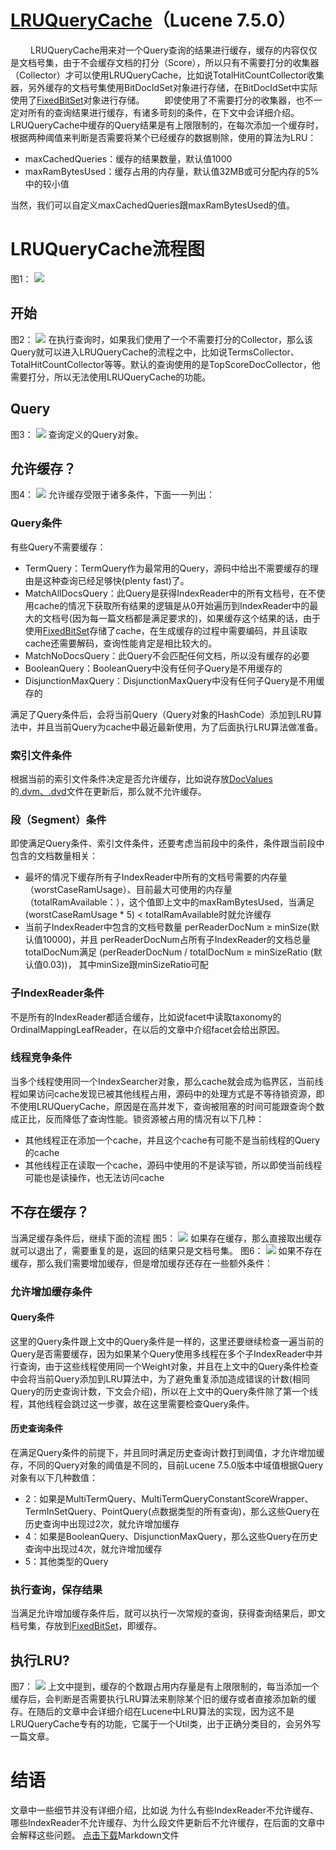 # [LRUQueryCache](https://www.amazingkoala.com.cn/Lucene/Search/)（Lucene 7.5.0）
&emsp;&emsp; LRUQueryCache用来对一个Query查询的结果进行缓存，缓存的内容仅仅是文档号集，由于不会缓存文档的打分（Score），所以只有不需要打分的收集器（Collector）才可以使用LRUQueryCache，比如说TotalHitCountCollector收集器，另外缓存的文档号集使用BitDocIdSet对象进行存储，在BitDocIdSet中实际使用了[FixedBitSet](https://www.amazingkoala.com.cn/Lucene/gongjulei/2019/0404/45.html)对象进行存储。
&emsp;&emsp;即使使用了不需要打分的收集器，也不一定对所有的查询结果进行缓存，有诸多苛刻的条件，在下文中会详细介绍。
&emsp;&emsp;LRUQueryCache中缓存的Query结果是有上限限制的，在每次添加一个缓存时，根据两种阈值来判断是否需要将某个已经缓存的数据剔除，使用的算法为LRU：

- maxCachedQueries：缓存的结果数量，默认值1000
- maxRamBytesUsed：缓存占用的内存量，默认值32MB或可分配内存的5%中的较小值

当然，我们可以自定义maxCachedQueries跟maxRamBytesUsed的值。

# LRUQueryCache流程图
图1：
<img src="LRUQueryCache-image/1.png">

## 开始
图2：
<img src="LRUQueryCache-image/2.png">
在执行查询时，如果我们使用了一个不需要打分的Collector，那么该Query就可以进入LRUQueryCache的流程之中，比如说TermsCollector、TotalHitCountCollector等等。默认的查询使用的是TopScoreDocCollector，他需要打分，所以无法使用LRUQueryCache的功能。

## Query
图3：
<img src="LRUQueryCache-image/3.png">
查询定义的Query对象。
## 允许缓存？
图4：
<img src="LRUQueryCache-image/4.png">
允许缓存受限于诸多条件，下面一一列出：

### Query条件
有些Query不需要缓存：

- TermQuery：TermQuery作为最常用的Query，源码中给出不需要缓存的理由是这种查询已经足够快(plenty fast)了。
- MatchAllDocsQuery：此Query是获得IndexReader中的所有文档号，在不使用cache的情况下获取所有结果的逻辑是从0开始遍历到IndexReader中的最大的文档号(因为每一篇文档都是满足要求的)，如果缓存这个结果的话，由于使用[FixedBitSet](https://www.amazingkoala.com.cn/Lucene/gongjulei/2019/0404/45.html)存储了cache，在生成缓存的过程中需要编码，并且读取cache还需要解码，查询性能肯定是相比较大的。
- MatchNoDocsQuery：此Query不会匹配任何文档，所以没有缓存的必要
- BooleanQuery：BooleanQuery中没有任何子Query是不用缓存的
- DisjunctionMaxQuery：DisjunctionMaxQuery中没有任何子Query是不用缓存的

满足了Query条件后，会将当前Query（Query对象的HashCode）添加到LRU算法中，并且当前Query为cache中最近最新使用，为了后面执行LRU算法做准备。
### 索引文件条件
根据当前的索引文件条件决定是否允许缓存，比如说存放[DocValues](https://www.amazingkoala.com.cn/Lucene/DocValues/2019/0218/33.html)的[.dvm、.dvd](https://www.amazingkoala.com.cn/Lucene/DocValues/)文件在更新后，那么就不允许缓存。
### 段（Segment）条件
即使满足Query条件、索引文件条件，还要考虑当前段中的条件，条件跟当前段中包含的文档数量相关：
- 最坏的情况下缓存所有子IndexReader中所有的文档号需要的内存量（worstCaseRamUsage）、目前最大可使用的内存量（totalRamAvailable：），这个值即上文中的maxRamBytesUsed，当满足(worstCaseRamUsage * 5) < totalRamAvailable时就允许缓存
- 当前子IndexReader中包含的文档号数量 perReaderDocNum ≥ minSize(默认值10000)，并且 perReaderDocNum占所有子IndexReader的文档总量totalDocNum满足 (perReaderDocNum / totalDocNum ≥ minSizeRatio (默认值0.03))， 其中minSize跟minSizeRatio可配
### 子IndexReader条件
不是所有的IndexReader都适合缓存，比如说facet中读取taxonomy的OrdinalMappingLeafReader，在以后的文章中介绍facet会给出原因。
### 线程竞争条件
当多个线程使用同一个IndexSearcher对象，那么cache就会成为临界区，当前线程如果访问cache发现已被其他线程占用，源码中的处理方式是不等待锁资源，即不使用LRUQueryCache，原因是在高并发下，查询被阻塞的时间可能跟查询个数成正比，反而降低了查询性能。锁资源被占用的情况有以下几种：
- 其他线程正在添加一个cache，并且这个cache有可能不是当前线程的Query的cache
- 其他线程正在读取一个cache，源码中使用的不是读写锁，所以即使当前线程可能也是读操作，也无法访问cache

## 不存在缓存？
当满足缓存条件后，继续下面的流程
图5：
<img src="LRUQueryCache-image/5.png">
如果存在缓存，那么直接取出缓存就可以退出了，需要重复的是，返回的结果只是文档号集。
图6：
<img src="LRUQueryCache-image/6.png">
如果不存在缓存，那么我们需要增加缓存，但是增加缓存还存在一些额外条件：

### 允许增加缓存条件
#### Query条件
这里的Query条件跟上文中的Query条件是一样的，这里还要继续检查一遍当前的Query是否需要缓存，因为如果某个Query使用多线程在多个子IndexReader中并行查询，由于这些线程使用同一个Weight对象，并且在上文中的Query条件检查中会将当前Query添加到LRU算法中，为了避免重复添加造成错误的计数(相同Query的历史查询计数，下文会介绍)，所以在上文中的Query条件除了第一个线程，其他线程会跳过这一步骤，故在这里需要检查Query条件。
#### 历史查询条件
在满足Query条件的前提下，并且同时满足历史查询计数打到阈值，才允许增加缓存，不同的Query对象的阈值是不同的，目前Lucene 7.5.0版本中域值根据Query对象有以下几种数值：

- 2：如果是MultiTermQuery、MultiTermQueryConstantScoreWrapper、TermInSetQuery、PointQuery(点数据类型的所有查询)，那么这些Query在历史查询中出现过2次，就允许增加缓存
- 4：如果是BooleanQuery、DisjunctionMaxQuery，那么这些Query在历史查询中出现过4次，就允许增加缓存
- 5：其他类型的Query

### 执行查询，保存结果
当满足允许增加缓存条件后，就可以执行一次常规的查询，获得查询结果后，即文档号集，存放到[FixedBitSet](https://www.amazingkoala.com.cn/Lucene/gongjulei/2019/0404/45.html)，即缓存。
## 执行LRU?
图7：
<img src="LRUQueryCache-image/7.png">
上文中提到，缓存的个数跟占用内存量是有上限限制的，每当添加一个缓存后，会判断是否需要执行LRU算法来剔除某个旧的缓存或者直接添加新的缓存。在随后的文章中会详细介绍在Lucene中LRU算法的实现，因为这不是LRUQueryCache专有的功能，它属于一个Util类，出于正确分类目的，会另外写一篇文章。
# 结语
文章中一些细节并没有详细介绍，比如说 为什么有些IndexReader不允许缓存、哪些IndexReader不允许缓存、为什么段文件更新后不允许缓存，在后面的文章中会解释这些问题。
[点击下载](http://www.amazingkoala.com.cn/attachment/Lucene/Search/QueryCache/LRUQueryCache/LRUQueryCache.zip)Markdown文件